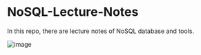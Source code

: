 # NoSQL-Lecture-Notes
In this repo, there are lecture notes of NoSQL database and tools.

![image](https://github.com/SevdanurGENC/NoSQL-Lecture-Notes/assets/5441882/afb5ee13-4ce1-41f7-b854-047d2104bdb5)
